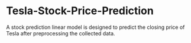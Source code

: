 # Tesla-Stock-Price-Prediction
A stock prediction linear model is designed to predict the closing price of Tesla after preprocessing the collected data.
